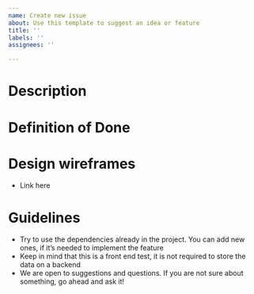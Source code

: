 ```yaml
---
name: Create new issue
about: Use this template to suggest an idea or feature
title: ''
labels: ''
assignees: ''

---
```


# Description



# Definition of Done


# Design wireframes

- Link here

# Guidelines
- Try to use the dependencies already in the project. You can add new ones, if it’s needed to implement the feature
- Keep in mind that this is a front end test, it is not required to store the data on a backend
- We are open to suggestions and questions. If you are not sure about something, go ahead and ask it!
